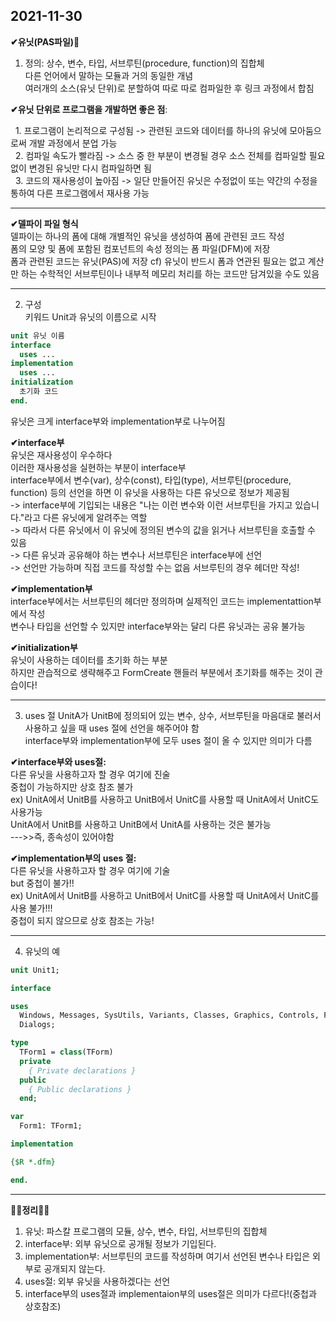 2021-11-30
----------

__✔유닛(PAS파일)🙌__  

1. 정의: 상수, 변수, 타입, 서브루틴(procedure, function)의 집합체  
다른 언어에서 말하는 모듈과 거의 동일한 개념  
여러개의 소스(유닛 단위)로 분할하여 따로 따로 컴파일한 후 링크 과정에서 합침  

__✔유닛 단위로 프로그램을 개발하면 좋은 점__:  

 &#160;&#160;1. 프로그램이 논리적으로 구성됨  -> 관련된 코드와 데이터를 하나의 유닛에 모아둠으로써 개발 과정에서 분업 가능  
 &#160;&#160;2. 컴파일 속도가 빨라짐 -> 소스 중 한 부분이 변경될 경우 소스 전체를 컴파일할 필요없이 변경된 유닛만 다시 컴파일하면 됨  
 &#160;&#160;3. 코드의 재사용성이 높아짐 -> 일단 만들어진 유닛은 수정없이 또는 약간의 수정을 통하여 다른 프로그램에서 재사용 가능  

----------------------

__✔델파이 파일 형식__  
델파이는 하나의 폼에 대해 개별적인 유닛을 생성하여 폼에 관련된 코드 작성  
폼의 모양 및 폼에 포함된 컴포넌트의 속성 정의는 폼 파일(DFM)에 저장  
폼과 관련된 코드는 유닛(PAS)에 저장
cf) 유닛이 반드시 폼과 연관된 필요는 없고 계산만 하는 수학적인 서브루틴이나 내부적 메모리 처리를 하는 코드만 담겨있을 수도 있음  

----------------

2. 구성  
키워드 Unit과 유닛의 이름으로 시작

```Pascal
unit 유닛 이름
interface
  uses ...
implementation
  uses ...
initialization
  초기화 코드
end.
```

유닛은 크게 interface부와 implementation부로 나누어짐  

__✔interface부__  
유닛은 재사용성이 우수하다  
이러한 재사용성을 실현하는 부분이 interface부  
interface부에서 변수(var), 상수(const), 타입(type), 서브루틴(procedure, function) 등의 선언을 하면 이 유닛을 사용하는 다른 유닛으로 정보가 제공됨  
-> interface부에 기입되는 내용은 "나는 이런 변수와 이런 서브루틴을 가지고 있습니다."라고 다른 유닛에게 알려주는 역할  
-> 따라서 다른 유닛에서 이 유닛에 정의된 변수의 값을 읽거나 서브루틴을 호출할 수 있음  
-> 다른 유닛과 공유해야 하는 변수나 서브루틴은 interface부에 선언  
-> 선언만 가능하며 직접 코드를 작성할 수는 없음 서브루틴의 경우 헤더만 작성!  

__✔implementation부__  
interface부에서는 서브루틴의 헤더만 정의하며 실제적인 코드는 implementattion부에서 작성  
변수나 타입을 선언할 수 있지만 interface부와는 달리 다른 유닛과는 공유 불가능  

__✔initialization부__  
유닛이 사용하는 데이터를 초기화 하는 부분  
하지만 관습적으로 생략해주고 FormCreate 핸들러 부분에서 초기화를 해주는 것이 관습이다!  

------------------------

3. uses 절
UnitA가 UnitB에 정의되어 있는 변수, 상수, 서브루틴을 마음대로 불러서 사용하고 싶을 때 uses 절에 선언을 해주어야 함  
interface부와 implementation부에 모두 uses 절이 올 수 있지만 의미가 다름  
  
__✔interface부와 uses절:__  
다른 유닛을 사용하고자 할 경우 여기에 진술  
중첩이 가능하지만 상호 참조 불가  
ex) UnitA에서 UnitB를 사용하고 UnitB에서 UnitC를 사용할 때 UnitA에서 UnitC도 사용가능  
    UnitA에서 UnitB를 사용하고 UnitB에서 UnitA를 사용하는 것은 불가능  
--->>즉, 종속성이 있어야함  
  
__✔implementation부의 uses 절:__  
다른 유닛을 사용하고자 할 경우 여기에 기술  
but 중첩이 불가!!  
ex) UnitA에서 UnitB를 사용하고 UnitB에서 UnitC를 사용할 때 UnitA에서 UnitC를 사용 불가!!!  
    중첩이 되지 않으므로 상호 참조는 가능!  
    
----------------

4. 유닛의 예  
```Pascal
unit Unit1;

interface

uses
  Windows, Messages, SysUtils, Variants, Classes, Graphics, Controls, Forms,
  Dialogs;

type
  TForm1 = class(TForm)
  private
    { Private declarations }
  public
    { Public declarations }
  end;

var
  Form1: TForm1;

implementation

{$R *.dfm}

end.
```
------------------------------------------
__🙌🙌정리🙌🙌__  
1. 유닛: 파스칼 프로그램의 모듈, 상수, 변수, 타입, 서브루틴의 집합체  
2. interface부: 외부 유닛으로 공개될 정보가 기입된다.  
3. implementation부: 서브루틴의 코드를 작성하며 여기서 선언된 변수나 타입은 외부로 공개되지 않는다.  
4. uses절: 외부 유닛을 사용하겠다는 선언  
5. interface부의 uses절과 implementaion부의 uses절은 의미가 다르다!(중첩과 상호참조)
